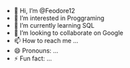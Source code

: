 - 👋 Hi, I’m @Feodore12
- 👀 I’m interested in Proggraming
- 🌱 I’m currently learning SQL
- 💞️ I’m looking to collaborate on Google
- 📫 How to reach me ...
- 😄 Pronouns: ...
- ⚡ Fun fact: ...

<!---
Feodore12/Feodore12 is a ✨ special ✨ repository because its `README.md` (this file) appears on your GitHub profile.
You can click the Preview link to take a look at your changes.
--->
